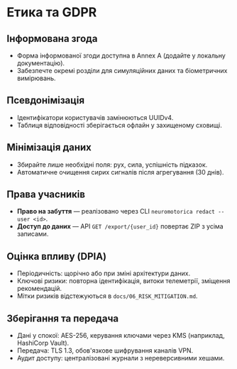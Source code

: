 # Етика та GDPR

## Інформована згода
- Форма інформованої згоди доступна в Annex A (додайте у локальну документацію).
- Забезпечте окремі розділи для симуляційних даних та біометричних вимірювань.

## Псевдонімізація
- Ідентифікатори користувачів замінюються UUIDv4.
- Таблиця відповідності зберігається офлайн у захищеному сховищі.

## Мінімізація даних
- Збирайте лише необхідні поля: рух, сила, успішність підказок.
- Автоматичне очищення сирих сигналів після агрегування (30 днів).

## Права учасників
- **Право на забуття** — реалізовано через CLI `neuromotorica redact --user <id>`.
- **Доступ до даних** — API `GET /export/{user_id}` повертає ZIP з усіма записами.

## Оцінка впливу (DPIA)
- Періодичність: щорічно або при зміні архітектури даних.
- Ключові ризики: повторна ідентифікація, витоки телеметрії, зміщення рекомендацій.
- Мітки ризиків відстежуються в `docs/06_RISK_MITIGATION.md`.

## Зберігання та передача
- Дані у спокої: AES-256, керування ключами через KMS (наприклад, HashiCorp Vault).
- Передача: TLS 1.3, обов'язкове шифрування каналів VPN.
- Аудит доступу: централізовані журнали з нереверсивними хешами.
